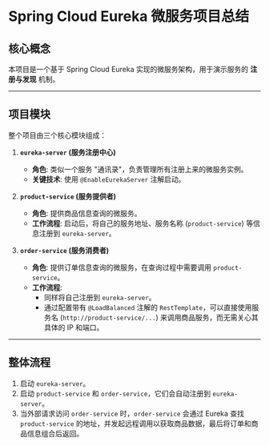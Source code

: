 # Spring Cloud Eureka 微服务项目总结

## 核心概念

本项目是一个基于 Spring Cloud Eureka 实现的微服务架构，用于演示服务的 **注册与发现** 机制。

---

## 项目模块

整个项目由三个核心模块组成：

1.  **`eureka-server` (服务注册中心)**
    * **角色**: 类似一个服务 "通讯录"，负责管理所有注册上来的微服务实例。
    * **关键技术**: 使用 `@EnableEurekaServer` 注解启动。

2.  **`product-service` (服务提供者)**
    * **角色**: 提供商品信息查询的微服务。
    * **工作流程**: 启动后，将自己的服务地址、服务名称 (`product-service`) 等信息注册到 `eureka-server`。

3.  **`order-service` (服务消费者)**
    * **角色**: 提供订单信息查询的微服务，在查询过程中需要调用 `product-service`。
    * **工作流程**:
        * 同样将自己注册到 `eureka-server`。
        * 通过配置带有 `@LoadBalanced` 注解的 `RestTemplate`，可以直接使用服务名 (`http://product-service/...`) 来调用商品服务，而无需关心其具体的 IP 和端口。

---

## 整体流程

1.  启动 `eureka-server`。
2.  启动 `product-service` 和 `order-service`，它们会自动注册到 `eureka-server`。
3.  当外部请求访问 `order-service` 时，`order-service` 会通过 Eureka 查找 `product-service` 的地址，并发起远程调用以获取商品数据，最后将订单和商品信息组合后返回。
